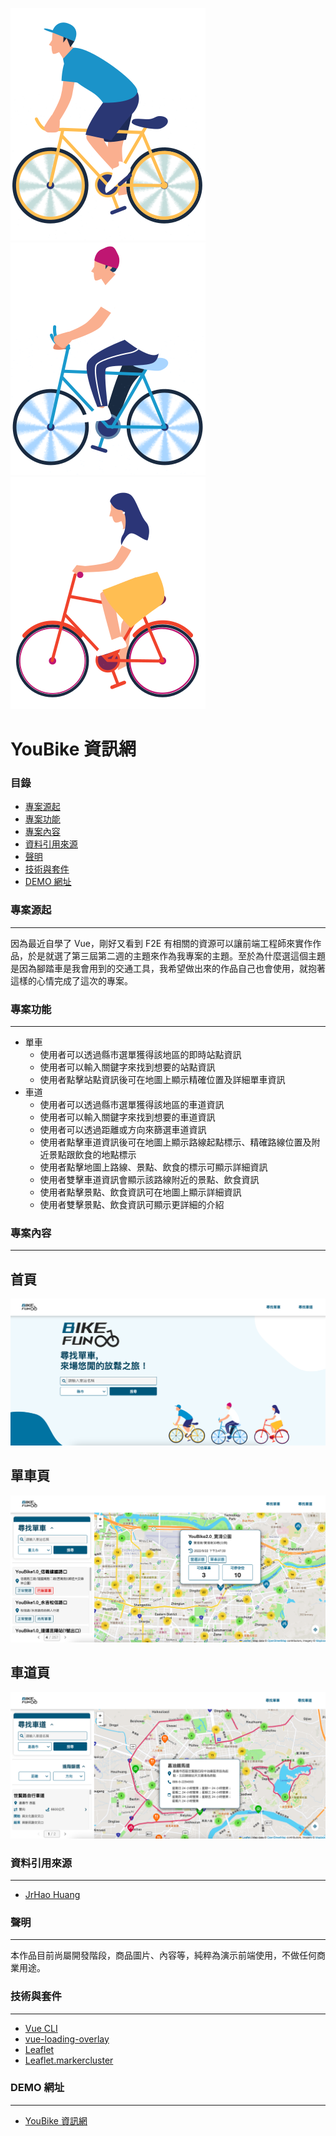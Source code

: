 ![GITHUB](https://github.com/bagoyammy6/Vue/blob/main/src/assets/rideBike2.svg)![GITHUB](https://github.com/bagoyammy6/Vue/blob/main/src/assets/rideBike1.svg)![GITHUB](https://github.com/bagoyammy6/Vue/blob/main/src/assets/rideBike3.svg)
# YouBike 資訊網
### 目錄
- [專案源起](https://github.com/bagoyammy6/Vue#%E5%B0%88%E6%A1%88%E6%BA%90%E8%B5%B7)
- [專案功能](https://github.com/bagoyammy6/Vue#%E5%B0%88%E6%A1%88%E5%8A%9F%E8%83%BD)
- [專案內容](https://github.com/bagoyammy6/Vue#%E5%B0%88%E6%A1%88%E5%85%A7%E5%AE%B9)
- [資料引用來源](https://github.com/bagoyammy6/Vue#%E8%B3%87%E6%96%99%E5%BC%95%E7%94%A8%E4%BE%86%E6%BA%90)
- [聲明](https://github.com/bagoyammy6/Vue#%E8%81%B2%E6%98%8E)
- [技術與套件](https://github.com/bagoyammy6/Vue#%E6%8A%80%E8%A1%93%E8%88%87%E5%A5%97%E4%BB%B6)
- [DEMO 網址](https://github.com/bagoyammy6/Vue#demo-%E7%B6%B2%E5%9D%80)
### 專案源起
---
因為最近自學了 Vue，剛好又看到 F2E 有相關的資源可以讓前端工程師來實作作品，於是就選了第三屆第二週的主題來作為我專案的主題。至於為什麼選這個主題是因為腳踏車是我會用到的交通工具，我希望做出來的作品自己也會使用，就抱著這樣的心情完成了這次的專案。
### 專案功能
---
- 單車
  - 使用者可以透過縣市選單獲得該地區的即時站點資訊
  - 使用者可以輸入關鍵字來找到想要的站點資訊
  - 使用者點擊站點資訊後可在地圖上顯示精確位置及詳細單車資訊
- 車道
  - 使用者可以透過縣市選單獲得該地區的車道資訊
  - 使用者可以輸入關鍵字來找到想要的車道資訊
  - 使用者可以透過距離或方向來篩選車道資訊
  - 使用者點擊車道資訊後可在地圖上顯示路線起點標示、精確路線位置及附近景點跟飲食的地點標示
  - 使用者點擊地圖上路線、景點、飲食的標示可顯示詳細資訊
  - 使用者雙擊車道資訊會顯示該路線附近的景點、飲食資訊
  - 使用者點擊景點、飲食資訊可在地圖上顯示詳細資訊
  - 使用者雙擊景點、飲食資訊可顯示更詳細的介紹
### 專案內容
---
## 首頁
![GITHUB](https://github.com/bagoyammy6/Vue/blob/main/src/assets/homePage.png)
## 單車頁
![GITHUB](https://github.com/bagoyammy6/Vue/blob/main/src/assets/bikePage.png)
## 車道頁
![GITHUB](https://github.com/bagoyammy6/Vue/blob/main/src/assets/roadPage.png)
### 資料引用來源
---
* [JrHao Huang](https://www.behance.net/hungjihao)
### 聲明
---
本作品目前尚屬開發階段，商品圖片、內容等，純粹為演示前端使用，不做任何商業用途。
### 技術與套件
---
* [Vue CLI](https://cli.vuejs.org/)
* [vue-loading-overlay](https://github.com/ankurk91/vue-loading-overlay)
* [Leaflet](https://leafletjs.com/)
* [Leaflet.markercluster](https://github.com/Leaflet/Leaflet.markercluster)
### DEMO 網址
---
* [YouBike 資訊網](https://github.com/bagoyammy6)
